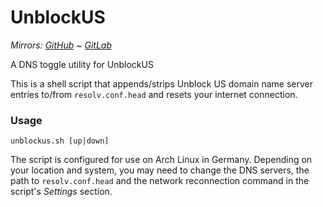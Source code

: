 UnblockUS
=========

*Mirrors: [GitHub] ~ [GitLab]*

A DNS toggle utility for UnblockUS

This is a shell script that appends/strips Unblock US domain name server
entries to/from `resolv.conf.head` and resets your internet connection.

### Usage

```shell
unblockus.sh [up|down]
```

The script is configured for use on Arch Linux in Germany. Depending on your
location and system, you may need to change the DNS servers, the path to
`resolv.conf.head` and the network reconnection command in the script's
_Settings_ section.

[GitHub]: https://github.com/Johennes/UnblockUS
[GitLab]: https://gitlab.com/cherrypicker/UnblockUS
